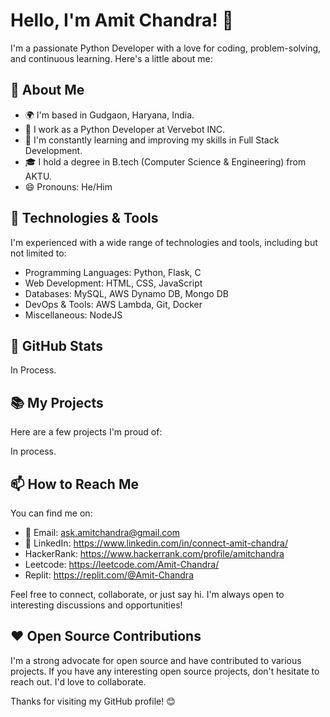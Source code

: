 # Hello, I'm Amit Chandra! 👋

I'm a passionate Python Developer with a love for coding, problem-solving, and continuous learning. Here's a little about me:

## 🚀 About Me

- 🌍 I'm based in Gudgaon, Haryana, India.
- 💼 I work as a Python Developer at Vervebot INC.
- 🌱 I'm constantly learning and improving my skills in Full Stack Development.
- 🎓 I hold a degree in B.tech (Computer Science & Engineering) from AKTU.
- 😄 Pronouns: He/Him

## 🔧 Technologies & Tools

I'm experienced with a wide range of technologies and tools, including but not limited to:

- Programming Languages: Python, Flask, C
- Web Development: HTML, CSS, JavaScript
- Databases: MySQL, AWS Dynamo DB, Mongo DB
- DevOps & Tools: AWS Lambda, Git, Docker
- Miscellaneous: NodeJS

## 🌟 GitHub Stats

In Process.

## 📚 My Projects

Here are a few projects I'm proud of:

In process.

## 📫 How to Reach Me

You can find me on:

- 📧 Email: ask.amitchandra@gmail.com
- 🔗 LinkedIn: https://www.linkedin.com/in/connect-amit-chandra/
- HackerRank: https://www.hackerrank.com/profile/amitchandra
- Leetcode: https://leetcode.com/Amit-Chandra/
- Replit: https://replit.com/@Amit-Chandra

Feel free to connect, collaborate, or just say hi. I'm always open to interesting discussions and opportunities!

## ❤️ Open Source Contributions

I'm a strong advocate for open source and have contributed to various projects. If you have any interesting open source projects, don't hesitate to reach out. I'd love to collaborate.

Thanks for visiting my GitHub profile! 😊
